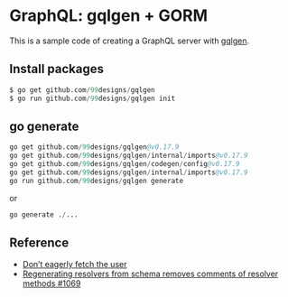# GraphQL: gqlgen + GORM

This is a sample code of creating a GraphQL server with [gqlgen](https://github.com/99designs/gqlgen).


## Install packages

```s
$ go get github.com/99designs/gqlgen
$ go run github.com/99designs/gqlgen init
```


## go generate

```s
go get github.com/99designs/gqlgen@v0.17.9
go get github.com/99designs/gqlgen/internal/imports@v0.17.9
go get github.com/99designs/gqlgen/codegen/config@v0.17.9
go get github.com/99designs/gqlgen/internal/imports@v0.17.9
go run github.com/99designs/gqlgen generate
```

or

```s
go generate ./...
```

## Reference

- [Don’t eagerly fetch the user](https://gqlgen.com/getting-started/#dont-eagerly-fetch-the-user)
- [Regenerating resolvers from schema removes comments of resolver methods #1069](https://github.com/99designs/gqlgen/issues/1069)
